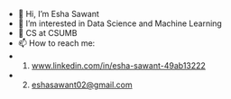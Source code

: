 - 👋 Hi, I’m Esha Sawant
- 👀 I’m interested in Data Science and Machine Learning
- 🌱 CS at CSUMB
- 📫 How to reach me:
- 1. www.linkedin.com/in/esha-sawant-49ab13222
- 2. eshasawant02@gmail.com
